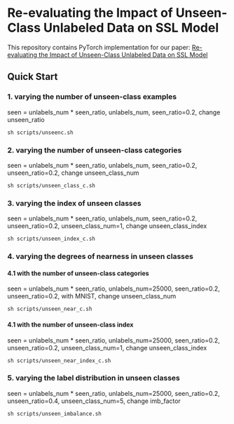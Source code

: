 # Re-evaluating the Impact of Unseen-Class Unlabeled Data on SSL Model
This repository contains PyTorch implementation for our paper: [Re-evaluating the Impact of Unseen-Class Unlabeled Data on SSL Model]()


## Quick Start
### 1. varying the number of unseen-class examples
seen = unlabels_num * seen_ratio, unlabels_num, seen_ratio=0.2, change unseen_ratio
```train
sh scripts/unseenc.sh 
```

### 2. varying the number of unseen-class categories
seen = unlabels_num * seen_ratio, unlabels_num, seen_ratio=0.2, unseen_ratio=0.2, change unseen_class_num
```train
sh scripts/unseen_class_c.sh 
```

### 3. varying the index of unseen classes
seen = unlabels_num * seen_ratio, unlabels_num, seen_ratio=0.2, unseen_ratio=0.2, unseen_class_num=1, change unseen_class_index
```train
sh scripts/unseen_index_c.sh 
```

### 4. varying the degrees of nearness in unseen classes
#### 4.1 with the number of unseen-class categories
seen = unlabels_num * seen_ratio, unlabels_num=25000, seen_ratio=0.2, unseen_ratio=0.2, with MNIST, change unseen_class_num
```train
sh scripts/unseen_near_c.sh 
```
#### 4.1 with the number of unseen-class index
seen = unlabels_num * seen_ratio, unlabels_num=25000, seen_ratio=0.2, unseen_ratio=0.2, unseen_class_num=1, change unseen_class_index
```train
sh scripts/unseen_near_index_c.sh 
```

### 5. varying the label distribution in unseen classes
seen = unlabels_num * seen_ratio, unlabels_num=25000, seen_ratio=0.2, unseen_ratio=0.4, unseen_class_num=5, change imb_factor
```train
sh scripts/unseen_imbalance.sh 
```
